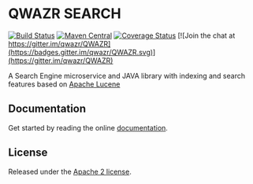 QWAZR SEARCH
============

[![Build Status](https://travis-ci.org/qwazr/search.svg?branch=master)](https://travis-ci.org/qwazr/search)
[![Maven Central](https://maven-badges.herokuapp.com/maven-central/com.qwazr/qwazr-search/badge.svg)](https://maven-badges.herokuapp.com/maven-central/com.qwazr/qwazr-search)
[![Coverage Status](https://coveralls.io/repos/github/qwazr/search/badge.svg?branch=master)](https://coveralls.io/github/qwazr/search?branch=master)
[![Join the chat at https://gitter.im/qwazr/QWAZR](https://badges.gitter.im/qwazr/QWAZR.svg)](https://gitter.im/qwazr/QWAZR)

A Search Engine microservice and JAVA library with indexing and search features based on
[Apache Lucene](https://lucene.apache.org/core/)

Documentation
-------------
Get started by reading the online [documentation](http://www.qwazr.com/search).

License
-------
Released under the [Apache 2 license](https://www.apache.org/licenses/LICENSE-2.0).
